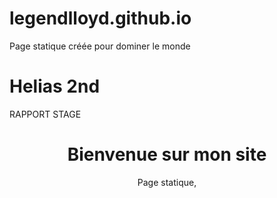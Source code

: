 # legendlloyd.github.io
Page statique créée pour dominer le monde
<html>
<head>

</head>
<body>

<h1>Helias 2nd </h1>
<p>RAPPORT STAGE</p>

</body>
</html>
  <link rel="stylesheet" href="assets/css/main.css">
</head>
<body>
  <header id="header">
    <h1>Bienvenue sur mon site</h1>
    <p>Page statique,</p>
<link rel="stylesheet" href="https://github.com/LegendLloyd/legendlloyd.github.io/tree/main">
<body> 
<img src="
